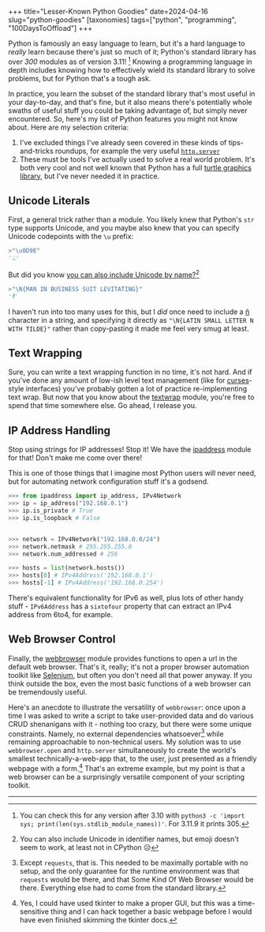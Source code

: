 +++
title="Lesser-Known Python Goodies"
date=2024-04-16
slug="python-goodies"
[taxonomies]
tags=["python", "programming", "100DaysToOffload"]
+++


Python is famously an easy language  to learn, but it's a hard language to *really* learn because there's just so much of it; Python's standard library has over *300* modules as of version 3.11! [^1] Knowing a programming language in depth includes knowing how to effectively wield its standard library to solve problems, but for Python that's a tough ask. 

In practice, you learn the subset of the standard library that's most useful in your day-to-day, and that's fine, but it also means there's potentially whole swaths of useful stuff you could be taking advantage of, but simply never encountered. So, here's my list of Python features you might not know about. Here are my selection criteria:

1. I've excluded things I've already seen covered in these kinds of tips-and-tricks roundups, for example the very useful [`http.server`](https://docs.python.org/3/library/http.server.html)
2. These must be tools I've actually used to solve a real world problem. It's both very cool and not well known that Python has a full [turtle graphics library](https://docs.python.org/3/library/turtle.html), but I've never needed it in practice.



## Unicode Literals

First, a general trick rather than a module. You likely knew that Python's `str` type supports Unicode, and you maybe also knew that you can specify Unicode codepoints with the `\u` prefix:

```python
>"\u0D9E"
'ඞ'
```

But did you know [you can also include Unicode by name?](https://docs.python.org/3/howto/unicode.html#the-string-type)[^2]

```python
>"\N{MAN IN BUSINESS SUIT LEVITATING}"
'🕴️'
```

I haven't run into too many uses for this, but I *did* once need to include a [ñ](https://en.wikipedia.org/wiki/%C3%91) character in a string, and specifying it directly as `"\N{LATIN SMALL LETTER N WITH TILDE}"` rather than copy-pasting it made me feel very smug at least.

## Text Wrapping

Sure, you can write a text wrapping function in no time, it's not hard. And if you've done any amount of low-ish level text management (like for [curses](https://en.wikipedia.org/wiki/Curses_(programming_library))-style interfaces) you've probably gotten a lot of practice re-implementing text wrap. But now that you know about the [textwrap](https://docs.python.org/3/library/textwrap.html#module-textwrap) module, you're free to spend that time somewhere else. Go ahead, I release you. 


## IP Address Handling
Stop using strings for IP addresses! Stop it! We have the [ipaddress](https://docs.python.org/3/library/ipaddress.html#module-ipaddress) module for that! Don't make me come over there!

This is one of those things that I imagine most Python users will never need, but for automating network configuration stuff it's a godsend. 

```python
>>> from ipaddress import ip_address, IPv4Network
>>> ip = ip_address("192.168.0.1")
>>> ip.is_private # True
>>> ip.is_loopback # False


>>> network = IPv4Network("192.168.0.0/24")
>>> network.netmask # 255.255.255.0
>>> network.num_addressed # 256

>>> hosts = list(network.hosts())
>>> hosts[0] # IPv4Address('192.168.0.1')
>>> hosts[-1] # IPv4Address('192.168.0.254')
```

There's equivalent functionality for IPv6 as well, plus lots of other handy stuff - `IPv6Address` has a `sixtofour` property that can extract an IPv4 address from 6to4, for example.


## Web Browser Control

Finally, the [webbrowser](https://docs.python.org/3/library/webbrowser.html#module-webbrowser) module provides functions to open a url in the default web browser. That's it, really; it's not a proper browser automation toolkit like [Selenium](https://www.selenium.dev/), but often you don't need all that power anyway. If you think outside the box, even the most basic functions of a web browser can be tremendously useful.

Here's an anecdote to  illustrate the versatility of `webbrowser`: once upon a time I was asked to write a script to take user-provided data and do various CRUD shenanigans with it -  nothing too crazy, but there were some unique constraints. Namely, no external dependencies whatsoever[^3] while remaining approachable to non-technical users. My solution was to use `webbrowser.open` and `http.server` simultaneously to create the world's smallest technically-a-web-app that, to the user, just presented as a friendly webpage with a form.[^4] That's an extreme example, but my point is that a web browser can be a surprisingly versatile component of your scripting toolkit. 


---

[^1]: You can check this for any version after 3.10 with  `python3 -c 'import sys; print(len(sys.stdlib_module_names))'`. For 3.11.9 it prints 305.

[^2]: You can also include Unicode in identifier names, but emoji doesn't seem to work, at least not in CPython 😥

[^3]: Except `requests`, that is. This needed to be maximally portable with no setup, and the only guarantee for the runtime environment was that `requests` would be there, and that Some Kind Of Web Browser would be there. Everything else had to come from the standard library.

[^4]: Yes, I could have used tkinter to make a proper GUI, but this was a time-sensitive thing and I can hack together a basic webpage before I would have even finished skimming the tkinter docs.
